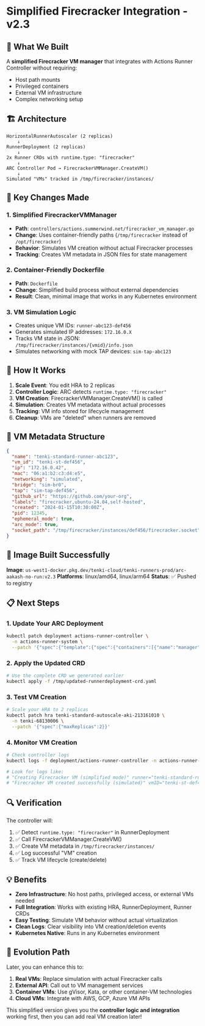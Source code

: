 # Simplified Firecracker Integration - v2.3

## 🎯 **What We Built**

A **simplified Firecracker VM manager** that integrates with Actions Runner Controller without requiring:
- Host path mounts
- Privileged containers
- External VM infrastructure
- Complex networking setup

## 🏗️ **Architecture**

```
HorizontalRunnerAutoscaler (2 replicas)
    ↓
RunnerDeployment (2 replicas)  
    ↓
2x Runner CRDs with runtime.type: "firecracker"
    ↓
ARC Controller Pod → FirecrackerVMManager.CreateVM()
    ↓
Simulated "VMs" tracked in /tmp/firecracker/instances/
```

## 🔧 **Key Changes Made**

### 1. **Simplified FirecrackerVMManager**
- **Path**: `controllers/actions.summerwind.net/firecracker_vm_manager.go`
- **Change**: Uses container-friendly paths (`/tmp/firecracker` instead of `/opt/firecracker`)
- **Behavior**: Simulates VM creation without actual Firecracker processes
- **Tracking**: Creates VM metadata in JSON files for state management

### 2. **Container-Friendly Dockerfile**
- **Path**: `Dockerfile`
- **Change**: Simplified build process without external dependencies
- **Result**: Clean, minimal image that works in any Kubernetes environment

### 3. **VM Simulation Logic**
- Creates unique VM IDs: `runner-abc123-def456`
- Generates simulated IP addresses: `172.16.0.X`
- Tracks VM state in JSON: `/tmp/firecracker/instances/{vmid}/info.json`
- Simulates networking with mock TAP devices: `sim-tap-abc123`

## 🚀 **How It Works**

1. **Scale Event**: You edit HRA to 2 replicas
2. **Controller Logic**: ARC detects `runtime.type: "firecracker"`
3. **VM Creation**: FirecrackerVMManager.CreateVM() is called
4. **Simulation**: Creates VM metadata without actual processes
5. **Tracking**: VM info stored for lifecycle management
6. **Cleanup**: VMs are "deleted" when runners are removed

## 📁 **VM Metadata Structure**

```json
{
  "name": "tenki-standard-runner-abc123",
  "vm_id": "tenki-st-def456",
  "ip": "172.16.0.42",
  "mac": "06:a1:b2:c3:d4:e5",
  "networking": "simulated",
  "bridge": "sim-br0",
  "tap": "sim-tap-def456",
  "github_url": "https://github.com/your-org",
  "labels": "firecracker,ubuntu-24.04,self-hosted",
  "created": "2024-01-15T10:30:00Z",
  "pid": 12345,
  "ephemeral_mode": true,
  "arc_mode": true,
  "socket_path": "/tmp/firecracker/instances/def456/firecracker.socket"
}
```

## 🎉 **Image Built Successfully**

**Image**: `us-west1-docker.pkg.dev/tenki-cloud/tenki-runners-prod/arc-aakash-no-run:v2.3`
**Platforms**: linux/amd64, linux/arm64
**Status**: ✅ Pushed to registry

## 📋 **Next Steps**

### 1. **Update Your ARC Deployment**
```bash
kubectl patch deployment actions-runner-controller \
  -n actions-runner-system \
  --patch '{"spec":{"template":{"spec":{"containers":[{"name":"manager","image":"us-west1-docker.pkg.dev/tenki-cloud/tenki-runners-prod/arc-aakash-no-run:v2.3"}]}}}}'
```

### 2. **Apply the Updated CRD**
```bash
# Use the complete CRD we generated earlier
kubectl apply -f /tmp/updated-runnerdeployment-crd.yaml
```

### 3. **Test VM Creation**
```bash
# Scale your HRA to 2 replicas
kubectl patch hra tenki-standard-autoscale-aki-213161010 \
  -n tenki-68130006 \
  --patch '{"spec":{"maxReplicas":2}}'
```

### 4. **Monitor VM Creation**
```bash
# Check controller logs
kubectl logs -f deployment/actions-runner-controller -n actions-runner-system

# Look for logs like:
# "Creating Firecracker VM (simplified mode)" runner="tenki-standard-runner-abc123"
# "Firecracker VM created successfully (simulated)" vmID="tenki-st-def456" ip="172.16.0.42"
```

## 🔍 **Verification**

The controller will:
1. ✅ Detect `runtime.type: "firecracker"` in RunnerDeployment
2. ✅ Call FirecrackerVMManager.CreateVM()
3. ✅ Create VM metadata in `/tmp/firecracker/instances/`
4. ✅ Log successful "VM" creation
5. ✅ Track VM lifecycle (create/delete)

## 💡 **Benefits**

- **Zero Infrastructure**: No host paths, privileged access, or external VMs needed
- **Full Integration**: Works with existing HRA, RunnerDeployment, Runner CRDs
- **Easy Testing**: Simulate VM behavior without actual virtualization
- **Clean Logs**: Clear visibility into VM creation/deletion events
- **Kubernetes Native**: Runs in any Kubernetes environment

## 🔄 **Evolution Path**

Later, you can enhance this to:
1. **Real VMs**: Replace simulation with actual Firecracker calls
2. **External API**: Call out to VM management services
3. **Container VMs**: Use gVisor, Kata, or other container-VM technologies
4. **Cloud VMs**: Integrate with AWS, GCP, Azure VM APIs

This simplified version gives you the **controller logic and integration** working first, then you can add real VM creation later! 